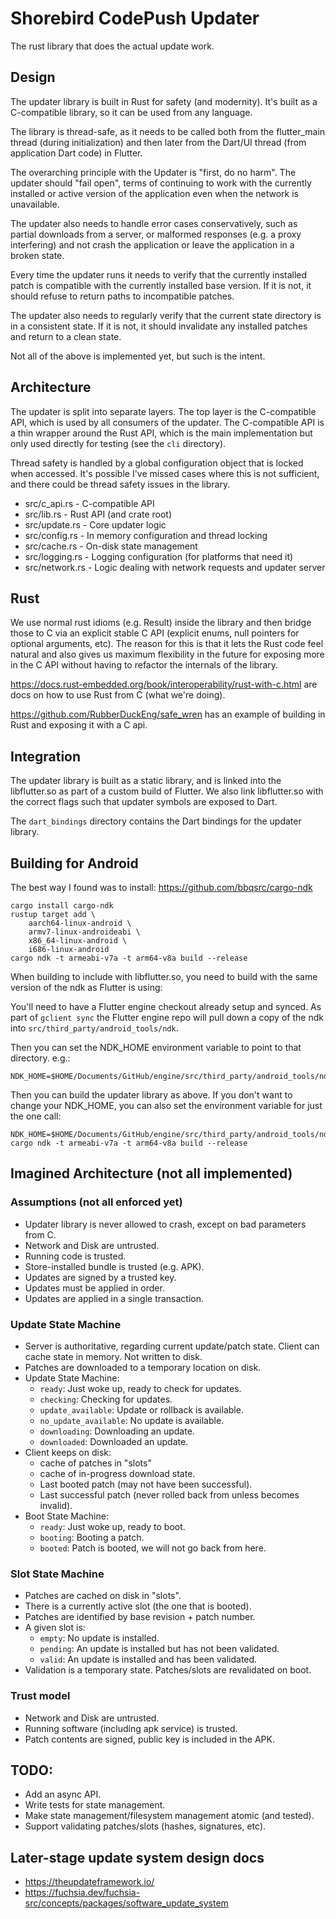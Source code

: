 # Shorebird CodePush Updater

The rust library that does the actual update work.

## Design

The updater library is built in Rust for safety (and modernity). It's built
as a C-compatible library, so it can be used from any language.

The library is thread-safe, as it needs to be called both from the flutter_main
thread (during initialization) and then later from the Dart/UI thread
(from application Dart code) in Flutter.

The overarching principle with the Updater is "first, do no harm". The updater
should "fail open", terms of continuing to work with the currently installed
or active version of the application even when the network is unavailable.

The updater also needs to handle error cases conservatively, such as partial
downloads from a server, or malformed responses (e.g. a proxy interfering)
and not crash the application or leave the application in a broken state.

Every time the updater runs it needs to verify that the currently installed
patch is compatible with the currently installed base version. If it is not,
it should refuse to return paths to incompatible patches.

The updater also needs to regularly verify that the current state directory
is in a consistent state. If it is not, it should invalidate any installed
patches and return to a clean state.

Not all of the above is implemented yet, but such is the intent.

## Architecture

The updater is split into separate layers. The top layer is the C-compatible
API, which is used by all consumers of the updater. The C-compatible API
is a thin wrapper around the Rust API, which is the main implementation but
only used directly for testing (see the `cli` directory).

Thread safety is handled by a global configuration object that is locked
when accessed. It's possible I've missed cases where this is not sufficient,
and there could be thread safety issues in the library.

- src/c_api.rs - C-compatible API
- src/lib.rs - Rust API (and crate root)
- src/update.rs - Core updater logic
- src/config.rs - In memory configuration and thread locking
- src/cache.rs - On-disk state management
- src/logging.rs - Logging configuration (for platforms that need it)
- src/network.rs - Logic dealing with network requests and updater server

## Rust

We use normal rust idioms (e.g. Result) inside the library and then bridge those
to C via an explicit stable C API (explicit enums, null pointers for optional
arguments, etc). The reason for this is that it lets the Rust code feel natural
and also gives us maximum flexibility in the future for exposing more in the C
API without having to refactor the internals of the library.

https://docs.rust-embedded.org/book/interoperability/rust-with-c.html
are docs on how to use Rust from C (what we're doing).

https://github.com/RubberDuckEng/safe_wren has an example of building in Rust
and exposing it with a C api.

## Integration

The updater library is built as a static library, and is linked into the
libflutter.so as part of a custom build of Flutter. We also link libflutter.so
with the correct flags such that updater symbols are exposed to Dart.

The `dart_bindings` directory contains the Dart bindings for the updater
library.

## Building for Android

The best way I found was to install:
https://github.com/bbqsrc/cargo-ndk

```
cargo install cargo-ndk
rustup target add \
    aarch64-linux-android \
    armv7-linux-androideabi \
    x86_64-linux-android \
    i686-linux-android
cargo ndk -t armeabi-v7a -t arm64-v8a build --release
```

When building to include with libflutter.so, you need to build with the same
version of the ndk as Flutter is using:

You'll need to have a Flutter engine checkout already setup and synced.
As part of `gclient sync` the Flutter engine repo will pull down a copy of the
ndk into `src/third_party/android_tools/ndk`.

Then you can set the NDK_HOME environment variable to point to that directory.
e.g.:

```
NDK_HOME=$HOME/Documents/GitHub/engine/src/third_party/android_tools/ndk
```

Then you can build the updater library as above. If you don't want to change
your NDK_HOME, you can also set the environment variable for just the one call:

```
NDK_HOME=$HOME/Documents/GitHub/engine/src/third_party/android_tools/ndk cargo ndk -t armeabi-v7a -t arm64-v8a build --release
```

## Imagined Architecture (not all implemented)

### Assumptions (not all enforced yet)

- Updater library is never allowed to crash, except on bad parameters from C.
- Network and Disk are untrusted.
- Running code is trusted.
- Store-installed bundle is trusted (e.g. APK).
- Updates are signed by a trusted key.
- Updates must be applied in order.
- Updates are applied in a single transaction.

### Update State Machine

- Server is authoritative, regarding current update/patch state. Client can
  cache state in memory. Not written to disk.
- Patches are downloaded to a temporary location on disk.
- Update State Machine:
  - `ready`: Just woke up, ready to check for updates.
  - `checking`: Checking for updates.
  - `update_available`: Update or rollback is available.
  - `no_update_available`: No update is available.
  - `downloading`: Downloading an update.
  - `downloaded`: Downloaded an update.
- Client keeps on disk:
  - cache of patches in "slots"
  - cache of in-progress download state.
  - Last booted patch (may not have been successful).
  - Last successful patch (never rolled back from unless becomes invalid).
- Boot State Machine:
  - `ready`: Just woke up, ready to boot.
  - `booting`: Booting a patch.
  - `booted`: Patch is booted, we will not go back from here.

### Slot State Machine

- Patches are cached on disk in "slots".
- There is a currently active slot (the one that is booted).
- Patches are identified by base revision + patch number.
- A given slot is:
  - `empty`: No update is installed.
  - `pending`: An update is installed but has not been validated.
  - `valid`: An update is installed and has been validated.
- Validation is a temporary state. Patches/slots are revalidated on boot.

### Trust model

- Network and Disk are untrusted.
- Running software (including apk service) is trusted.
- Patch contents are signed, public key is included in the APK.

## TODO:

- Add an async API.
- Write tests for state management.
- Make state management/filesystem management atomic (and tested).
- Support validating patches/slots (hashes, signatures, etc).

## Later-stage update system design docs

- https://theupdateframework.io/
- https://fuchsia.dev/fuchsia-src/concepts/packages/software_update_system
